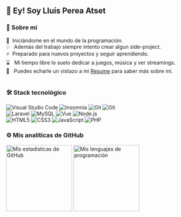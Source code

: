 ## 👋 Ey! Soy Lluís Perea Atset

### 🔬 Sobre mí
👦 &nbsp;Iniciándome en el mundo de la programación.\
💡 &nbsp; Además del trabajo siempre intento crear algun side-project.\
⚡️ &nbsp;Preparado para nuevos proyectos y seguir aprendiendo.\
⌛ &nbsp; Mi tiempo libre lo suelo dedicar a juegos, música y ver streamings.\
📄 &nbsp; Puedes echarle un vistazo a mi [Resume](https://lluisperea.herokuapp.com/media/resume.pdf) para saber más sobre mí.
#
### 🛠 Stack tecnológico
![Visual Studio Code](https://img.shields.io/badge/-Visual%20Studio%20Code-23A9F2?style=flat-square&logo=Visual%20Studio%20Code&logoColor=white)
![Insomnia](https://img.shields.io/badge/-Insomnia-5849BE?style=flat-square&logo=Insomnia&logoColor=white)
![Git](https://img.shields.io/badge/-Git-F44D27?style=flat-square&logo=Git&logoColor=white)
![Git](https://img.shields.io/badge/-GitHub-181717?style=flat-square&logo=GitHub&logoColor=white)\
![Laravel](https://img.shields.io/badge/-Laravel-F55247?style=flat-square&logo=Laravel&logoColor=313135)
![MySQL](https://img.shields.io/badge/-MySQL-F29111?style=flat-square&logo=MySQL&logoColor=white)
![Vue](https://img.shields.io/badge/-Vue.js-42B883?style=flat-square&logo=Vue.js&logoColor=white)
![Node.js](https://img.shields.io/badge/Node.js-339933?style=flat-square&logo=Node.js&logoColor=white)\
![HTML5](https://img.shields.io/badge/-HTML5-E34F26?style=flat-square&logo=HTML5&logoColor=white)
![CSS3](https://img.shields.io/badge/-CSS3-1572B6?style=flat-square&logo=CSS3&logoColor=white)
![JavaScript](https://img.shields.io/badge/JavaScript-F7DF1E?style=flat-square&logo=JavaScript&logoColor=313135)
![PHP](https://img.shields.io/badge/PHP-777BB4?style=flat-square&logo=php&logoColor=white)
### ⚙ Mis analíticas de GitHub
<div>
  <img height="180em" alt="Mis estadísticas de GitHub" src="https://github-readme-stats.vercel.app/api/?username=superclevver&locale=es&theme=tokyonight&show_icons=true&include_all_commits=true&count_private=true"/>
  <img height="180em" alt="Mis lenguajes de programación" src="https://github-readme-stats.vercel.app/api/top-langs/?username=superclevver&locale=es&layout=compact&theme=tokyonight&langs_count=6"/>
</div>
